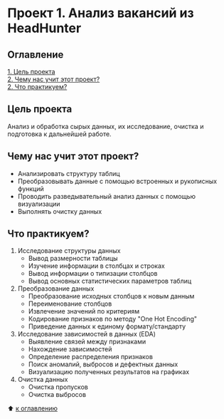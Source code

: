 # Проект 1. Анализ вакансий из HeadHunter

## Оглавление
[1. Цель проекта](https://github.com/DS-Makovetskiy/DS/tree/main/project_1/README.md#Цель-проекта)  
[2. Чему нас учит этот проект?](https://github.com/DS-Makovetskiy/DS/tree/main/project_1/README.md#Чему-нас-учит-этот-проект?)  
[2. Что практикуем?](https://github.com/DS-Makovetskiy/DS/tree/main/project_1/README.md#Что-практикуем?)  


## Цель проекта
Анализ и обработка сырых данных, их исследование, очистка и подготовка к дальнейшей работе.

## Чему нас учит этот проект?
* Анализировать структуру таблиц
* Преобразовывать данные с помощью встроенных и рукописных функций
* Проводить разведывательный анализ данных с помощью визуализации
* Выполнять очистку данных

## Что практикуем?
1. Исследование структуры данных
    * Вывод размерности таблицы
    * Изучение информации в столбцах и строках
    * Вывод информации о типизации столбцов
    * Вывод основных статистических параметров таблиц
2. Преобразование данных
    * Преобразование исходных столбцов к новым данным
    * Переименование столбцов
    * Извлечение значений по критериям
    * Кодирование признаков по методу "One Hot Encoding"
    * Приведение данных к единому формату/стандарту
3. Исследование зависимостей в данных (EDA)
    * Выявление связей между признаками
    * Нахождение зависимостей
    * Определение распределения признаков
    * Поиск аномалий, выбросов и дефектных данных
    * Визуализацию полученных результатов на графиках
4. Очистка данных
    * Очистка пропусков
    * Очистка выбросов

:arrow_up: [к оглавлению](https://github.com/DS-Makovetskiy/DS/tree/main/project_0/README.md#Оглавление)